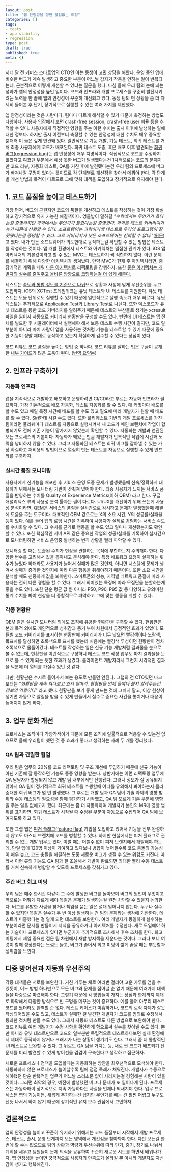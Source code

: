```yaml
---
layout: post
title: "앱 안정성을 향한 끊임없는 여정"
categories: []
tags:
- tests
- app stability
- regression
type: post
draft: true
published: true
meta: {}
---
```


서너 달 전 커머스 스타트업의 CTO인 아는 동생이 고민 상담을 해왔다. 운영 중인 앱에 비슷한 버그가 계속 발생하고 중요한 부분이 어느날 갑자기 작동을 안하는 일이 반복되는데, 근본적으로 어떻게 개선할 수 있냐는 질문을 했다. 마침 올해 우리 팀의 눈에 띄는 성과가 앱의 안정성을 높인 일이다. 코드와 인프라와 개발 프로세스를 꾸준히 발전시키려는 노력을 한 끝에 앱의 안정성이 꾸준히 개선되고 있다. 동생 팀의 현 상황을 좀 더 자세히 들어본 후 단기, 장기적으로 실행할 수 있는 여러 가지를 제안했다.

앱 안정성이라는 것은 사람마다, 팀마다 다르게 해석할 수 있기 때문에 측정하는 방법도 다양하다. 사용자 입장에서 보면 crash-free session, crash-free user 비율 등을 추적할 수 있다. 사용자에게 직접적인 영향을 주는 이런 수치는 출시 이후에 발생하는 일에 대한 정보다. 하지만 출시 이전부터 측정할 수 있는 안정성에 대한 수치도 매우 중요할 뿐더러 이 둘은 깊게 연관돼 있다. 일반적으로 기능 개발, 기능 테스트, 회귀 테스트를 거쳐 최종 사용자에게 코드가 배포된다. 회귀 테스트 도중, 혹은 배포 이후 발견되는 [회귀 버그(regression bug)](https://ko.wikipedia.org/wiki/회귀_테스트)는 앱 안정성에 매우 치명적이다. 직접적으로 코드를 수정하지 않았다고 여겼던 부분에서 예상 못한 버그가 발생했다는건 1차적으로는 코드의 문제지만 코드 리뷰, 자동화 테스트, QA를 거친 후에 발견됐다는건 우리 팀의 프로세스에 버그가 빠져나갈 구멍이 있다는 뜻이므로 각 단계별로 개선점을 찾아서 메꿔야 한다. 각 단계별 개선 방법과 목적이 다르므로 그에 맞춰 대책을 도입하고 장기적으로 유지해야 한다.

## 1. 코드 품질을 높이고 테스트하기

가장 먼저, 버그의 근원지인 코드의 품질을 개선하고 테스트를 작성하는 것이 가장 확실하고 장기적으로 유지 가능한 해결책이다. 엉클밥이 말하길 *"수학에서는 무언가가 옳다는걸 증명하지만 과학에서는 무언가가 틀렸다는걸 증명한다. 과학은 테스트 커버리지가 높기 때문에 신뢰할 수 있다. 소프트웨어는 과학이기에 테스트로 우리의 프로그램이 잘못됐다는걸 증명할 수 있다. 고로 커버리지가 낮은 소프트웨어는 신뢰할 수 없다."*([원문](https://twitter.com/unclebobmartin/status/1311295606179102720?s=20))고 했다. 내가 만든 소프트웨어가 의도한대로 동작하는걸 확인할 수 있는 방법은 테스트를 작성하는 것이다. 앱 개발 환경에서 테스트와 아키텍처는 밀접한 관계가 있다. iOS 앱 아키텍처의 기본값이라고 할 수 있는 MVC는 테스트하기 썩 적합하지 않다. 이런 문제를 해결하기 위해 다양한 아키텍처가 생겨났다. 만약 MVC가 현재 주 아키텍처라면, 중장기적인 계획을 세워 [다른 아키텍처](https://academy.realm.io/posts/krzysztof-zablocki-mDevCamp-ios-architecture-mvvm-mvc-viper/)로 리팩토링을 감행하자. 또한 [좋은 아키텍처는 개발자의 실수를 줄여주고 올바른 방향으로 코딩하는걸 더 쉽게 해준다.](https://soojin.ro/blog/pragmatic-programmer)

테스트는 [속도와 통합 정도를 기준으로 나뉘](https://martinfowler.com/articles/practical-test-pyramid.html)므로 상황과 사정에 맞게 우선순위를 두고 도입하자. iOS의 XCTest 프레임워크는 유닛 테스트와 UI 테스트를 지원한다. 유닛 테스트는 모듈 단위로도 실행할 수 있기 때문에 일반적으로 실행 속도가 매우 빠르다. 유닛 테스트는 추가적으로 [Application Test와 Library Test로 나뉜다.](https://soojin.ro/blog/application-library-test) 또한 엑스코드가 유닛 테스트를 통한 코드 커버리지를 알려주기 때문에 테스트의 부산물로 생기는 xcresult 파일을 읽어서 자동으로 커버리지 현황판을 구성할 수도 있다. 반면에 UI 테스트는 앱 전체를 빌드한 후 시뮬레이터에서 실행해야 해서 보통 테스트 수행 시간이 길지만, 코드 일부분이 아니라 마치 사람이 앱을 사용하는 것처럼 기능을 테스트할 수 있기 때문에 중요한 기능이 정말 제대로 동작하고 있는지 확실하게 검수할 수 있다는 장점이 있다.

코드 리뷰도 코드 품질을 높이는 방법 중 하나다. 코드 리뷰를 잘하는 법은 구글이 공개한 [내부 가이드](https://google.github.io/eng-practices/)가 많은 도움이 된다. ([번역 요약본](https://soojin.ro/review/))

## 2. 인프라 구축하기

### 자동화 인프라

앱을 지속적으로 개발하고 배포하고 운영하려면 CI/CD라고 부르는 자동화 인프라가 필요하다. 가장 기본적으로 배포 자동화, 테스트 자동화를 할 수 있다. 매 커밋마다 배포를 할 수도 있고 매일 특정 시간에 배포를 할 수도 있고 필요에 따라 개발자가 원할 때 배포를 할 수 있다. [Siri한테 시킬 수도 있다.](https://soojin.ro/blog/hey-siri-deploy-app) 또한 풀리퀘스트 기반의 개발 프로세스를 가진 팀이라면 풀리퀘마다 테스트를 자동으로 실행시켜서 새 코드가 메인 브랜치에 작업이 합병되기도 전에 기존 기능이 망가지지 않았는지 확인할 수 있다. 자동화는 개발과 연관된 모든 프로세스의 기본이다. 자동화가 돼있는 만큼 개발자가 반복적인 작업에 시간과 노력을 낭비하지 않을 수 있다. 그리고 자동화된 테스트는 회귀 버그를 잡아낼 수 있는 가장 확실하고 저비용의 방법이므로 열심히 만든 테스트를 자동으로 실행할 수 있게 인프라를 구축하자.

### 실시간 품질 모니터링

사용자에게 신기능을 배포한 후 서비스 운영 도중 문제가 발생했을때 신속/정확하게 대응하기 위해서는 모니터링 기반이 갖춰져 있어야 한다. 최종 사용자가 느끼는 서비스 품질을 반영하는 수치를 Quality of Experience Metrics(이하 QEM) 라고 한다. 구글 애널리틱스 류의 사용성 분석 툴과는 결이 다르다. UI/UX를 개선하기 위해 쓰는게 사용성 분석이라면, QEM은 서비스의 품질을 실시간으로 감시하고 문제가 발생했을때 해결에 도움을 주는 도구이다. 대표적인 QEM 값으로는 X의 소요 시간, Y의 성공률/실패율 등이 있다. 예를 들어 앱의 로딩 시간을 기록하여 사용자가 실제로 경험하는 서비스 속도를 수치화할 수 있다. 그 수치를 근거로 행동을 할 수도 있고 얼마나 개선됐는지도 확인할 수 있다. 또한 핵심적인 서버 API 같은 중요한 작업의 성공/실패를 기록하여 실시간으로 모니터링하면 서비스 운영중 발생하는 변칙 상황을 빨리 파악할 수 있다. 

모니터링 할 때는 도출된 수치가 현상을 관찰하는 목적에 부합하는지 주의해야 한다. 다양한 변수를 고려해서 값을 뽑아내고 분석해야 한다. 특정 네트워크 요청이 실패하는 횟수가 늘었다 하더라도 사용자가 늘어서 실패가 많은 것인지, 아니면 시스템에 문제가 생겨서 실패가 증가한 것인지에 따라 다른 행동을 취해야하기 때문이다. 또한 소요 시간을 분석할 때도 신중하게 값을 봐야한다. 스마트폰의 성능, 지역별 네트워크 품질에 따라 사용자는 전혀 다른 경험을 할 수 있다. 그래서 의미있는 특징에 따라 모집단을 분할하는게 좋을 수도 있다. 또한 단순 평균 값 뿐 아니라 P50, P90, P95 값 등 다양하고 유의미한 통계 수치를 봐야 현상을 더 종합적으로 파악하고 그에 맞는 행동을 취할 수 있다.

### 각종 현황판

QEM 같은 실시간 모니터링 외에도 조직에 유용한 현황판을 구축할 수 있다. 현황판은 본래 목적 외에도 개인적으로 성취감과 동기 부여 차원에서 긍정적인 효과가 있었다. 모듈별 코드 커버리지를 표시하는 현황판에 커버리지가 너무 낮으면 빨강색이나 노랑색, 목표치를 달성하면 초록색으로 표시를 했는데 처음에는 빨강색 투성이던 현황판이 점차 초록색으로 물들어갔다. 테스트를 작성하는 일은 신규 기능 개발처럼 결과물을 눈으로 볼 수 없는데, 현황판을 이런식으로 구성하니 테스트 코드 작성 업무도 마치 결과물을 눈으로 볼 수 있게 되는 듯한 효과가 생겼다. 클라이언트 개발자라서 그런지 시각적인 결과물 덕분에 더 열의를 가질수 있던 것 같다. 

다만, 현황판은 수시로 들어가서 보는 용도로 만들면 안된다. 그랩의 전 CTO였던 마크 포터는 *"현황판을 계속 쳐다보고 있지 말아라. 현황판을 언제 들여다 볼지 알려주는건 경보의 역할이다"* 라고 했다. 현황판을 보기 좋게 만드는 것에 그치지 말고, 이상 현상이 생기면 자동으로 알림을 받을 수 있게 만들어서 실수로 중요한 사건을 놓치거나 대응이 늦어지지 않게 하자.

## 3. 업무 문화 개선

프로세스는 조직마다 각양각색이기 때문에 모든 조직에 일률적으로 적용할 수 있는건 없으므로 올해 우리팀이 했던 것 중 효과가 좋다고 생각하는 사례 두 개를 정리했다. 

### QA 팀과 긴밀한 협업

우리 팀은 업무의 20%를 코드 리팩토링 및 구조 개선에 투입하기 때문에 신규 기능이 아닌 기존에 잘 동작하던 기능도 종종 영향을 받는다. 상반기에는 이런 리팩토링 업무에 QA 담당자가 할당되지 않고 개발 팀 내부에서만 진행됐다. 그러니 정보가 잘 공유되지 않아서 QA 팀이 정기적으로 회귀 테스트를 수행할때 어디를 유의해서 봐야하는지 몰라 중대한 회귀 버그가 몇 번 발생했다. 그 후로는 개발 팀과 QA 팀이 기술 과제의 영향 범위와 수동 테스팅의 필요성을 함께 평가하기 시작했고, QA 팀 모르게 기존 부분에 영향을 주는 일을 없애고자 했다. 최근에는 좀 더 자동화하여 개발자가 본인의 MR에 영향 범위를 표기하면, 회귀 테스트가 시작될 때 수정된 부분이 자동으로 수집되어 QA 팀에 보여지도록 하고 있다.

또한 그랩 앱은 [피쳐 플래그(feature flag)](https://en.wikipedia.org/wiki/Feature_toggle) 기법을 도입하고 있어서 기능을 전부 완성하지 않고도 마스터 브랜치에 코드를 병합할 수 있다. 하지만 현실에서는 피쳐 플래그로 관리할 수 없는 개발 업무도 있다. 이럴 때는 어쩔수 없이 피쳐 브랜치에서 개발해야 하는데, 단일 앱에 120명 이상이 기여하고 있다보니 병합이 늦어질수록 코드 충돌의 가능성이 매우 높고, 코드 충돌을 해결하는 도중 새로운 버그가 생길 수 있는 위험도 커진다. 따라서 이런 류의 기능도 QA 팀과 잘 조율해서 개발이 완료되면 최대한 빨리 수동 테스트를 거쳐 신속하게 병합할 수 있도록 프로세스를 갖춰가고 있다.

### 주간 버그 회고 미팅

우리 팀은 매주 한시간 다같이 그 주에 발생한 버그를 돌아보며 버그의 원인이 무엇이고 앞으로는 어떻게 다르게 해야 똑같은 문제가 발생하는걸 원천 차단할 수 있을지 논의한다. 버그를 유발한 사람을 찾거나 책임을 묻는 일은 절대 일어나지 않는다. 누구나 실수할 수 있지만 똑같은 실수가 두 번 이상 발생하는 건 팀의 문제라는 생각에 기반한다. 테스트가 미흡했다는 걸 알게 되면 테스트를 보완한다. 여러 개발자가 동일하게 실수하는 부분이라면 문서를 만들어서 지식을 공유하거나 아키텍처를 수정한다. 새로 도입해야 하는 기술이나 프로세스가 있다면 누군가가 추가적으로 조사해서 후속 조치를 한다. 회고 미팅에서 제일 중요한 점은 팀 차원에서 재발 방지책을 세운다는 것이다. 그러다 보니 여럿이 함께 성장한다는 느낌도 들고, 버그가 줄어서 회고 미팅이 짧게 끝날 때는 뿌듯함과 성취감을 느낀다.

## 다중 방어선과 자동화 우선주의

각종 대책들은 서로를 보완한다. 거친 가루는 체로 여러번 걸러야 고운 가루를 얻을 수 있듯이, 어느 방법 하나만으로 모든 버그와 문제를 잡아낼 순 없기 때문에 여러가지 대책들을 다중으로 마련해야 한다. 그렇기 때문에 각 방법들이 가지는 장점과 한계까지 제대로 파악해서 다양한 방식으로 빈 구멍을 메꾸는 것이 중요하다. 예를 들어 아무리 테스트 코드를 짰더라도 완벽할 순 없다. 테스트 케이스가 미흡하거나, 코드의 로직 자체가 잘못 작성되어있을 수도 있고, 테스트가 실패한 걸 발견한 개발자가 코드를 임의로 수정해서 통과한 것처럼 만들 수도 있다. 그래서 자동화 테스트도 다른 방법으로 보완해야 한다. 코드 리뷰로 여러 개발자가 수정 사항을 확인하게 함으로써 실수를 찾아낼 수도 있다. 뿐만 아니라 유닛 테스트만으로 코드의 일부분만 독립적으로 테스트하다보면 실제 환경에서 제대로 동작하지 않거나 크래시가 나는 상황이 생기기도 한다. 그래서 좀 더 통합적인 UI 테스트로 보완할 수 있다. 그 뒤로도 QA 팀을 거치는 등, 새로 짠 코드가 배포되기 전 문제를 미리 발견할 수 있게 방어선을 겹겹이 구축한다고 생각하고 접근하자.

새로운 프로세스나 정책을 도입할때는 자동화하는 방안을 최우선적으로 모색해야 한다. 자동화하지 않은 프로세스가 늘어날수록 팀에 점점 족쇄가 채워진다. 개발자가 수동으로 해야했던 단순 반복적인 업무가 어느날 소리소문 없이 사라지는걸 경험해본 사람이 있을 것이다. 그러면 최악의 경우, 예전에 발생했던 버그나 문제가 또 일어나게 된다. 프로세스는 자동화해야 장기적으로 지속 가능하다는 사실을 언제나 되새겨야 한다. 업무 프로세스든 앱의 기능이든, 새롭게 추가하는건 쉽지만 무언가를 빼는 건 훨씬 어렵고 누구도 선뜻 나서서 하지 않기 때문에 장기적인 유지 보수 관점에서 고민하자.

## 결론적으로 

앱의 안정성을 높이고 꾸준히 유지하기 위해서는 코드 품질부터 시작해서 개발 프로세스, 테스트, 출시, 운영 단계까지 모든 영역에서 개선점을 찾아봐야 한다. 다만 모든걸 한번에 할 수는 없으므로 팀의 상황과 역량과 우선순위에 따라 단기, 중기, 장기로 나눠서 계획을 세우고 팀원들이 문제 의식을 공유하여 꾸준히 새로운 시도를 하면서 배워나가자. 앱 안정성을 높이면 궁극적으로 사용자의 만족도가 올라갈 뿐 아니라 개발자도 자신감이 생기고 행복해진다. 